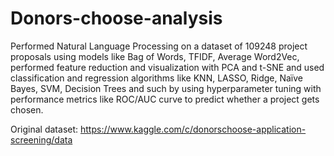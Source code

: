 # Donors-choose-analysis
Performed Natural Language Processing on a dataset of 109248 project proposals using models like Bag of Words, TFIDF, Average Word2Vec, performed feature reduction and visualization with PCA and t-SNE and used classification and regression algorithms like KNN, LASSO, Ridge, Naïve Bayes, SVM, Decision Trees and such by using hyperparameter tuning with performance metrics like ROC/AUC curve to predict whether a project gets chosen. 

Original dataset: https://www.kaggle.com/c/donorschoose-application-screening/data
